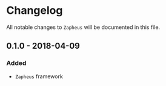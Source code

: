# Changelog

All notable changes to `Zapheus` will be documented in this file.

## 0.1.0 - 2018-04-09

### Added
- `Zapheus` framework
